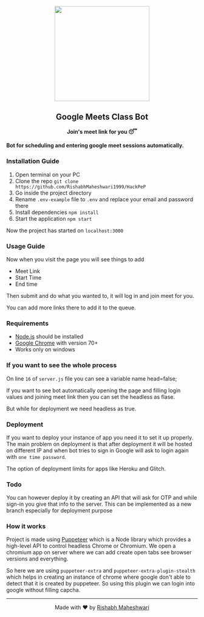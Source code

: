 <p align="center"><img src="https://cdn.shopify.com/s/files/1/2579/7072/articles/puppeteer-cover_1200x630.png?v=1521812467" align="center" width="250"></p>
<h2 align="center">Google Meets Class Bot</h2>
<p align="center"><b>Join's meet link for you 😴</b></p>

#### Bot for scheduling and entering google meet sessions automatically.

### Installation Guide
1. Open terminal on your PC
2. Clone the repo `git clone https://github.com/RishabhMaheshwari1999/HackPeP`
3. Go inside the project directory
4. Rename `.env-example` file to `.env` and replace your email and password there
5. Install dependencies `npm install`
6. Start the application `npm start`

Now the project has started on `localhost:3000`

### Usage Guide
Now when you visit the page you will see things to add 
- Meet Link
- Start Time
- End time 

Then submit and do what you wanted to, it will log in and join meet for you. 

You can add more links there to add it to the queue.


### Requirements
- [Node.js](https://nodejs.org/en/download/) should be installed
- [Google Chrome](https://www.google.com/intl/en_in/chrome/) with version 70+
- Works only on windows 

### If you want to see the whole process
On line `16` of `server.js` file you can see a variable name head=false;

If you want to see bot automatically opening the page and filling login values and joining meet link then you can set the headless as flase.

But while for deployment we need headless as true.


### Deployment

If you want to deploy your instance of app you need it to set it up properly.
The main problem on deployment is that after deployment it will be hosted on different IP and when bot tries to sign in Google will ask to login again with `one time password`. 

The option of deployment limits for apps like Heroku and Glitch. 


### Todo

You can however deploy it by creating an API that will ask for OTP and while sign-in you give that info to the server.
This can be implemented as a new branch especially for deployment purpose

### How it works
Project is made using [Puppeteer](https://developers.google.com/web/tools/puppeteer) which is a Node library which provides a high-level API to control headless Chrome or Chromium. We open a chromium app on server where we can add create open tabs see browser versions and everything.

So here we are using `puppeteer-extra` and `puppeteer-extra-plugin-stealth` which helps in creating an instance of chrome where google don't able to detect that it is created by puppeteer. So using this plugin we can login into google without filling capcha.



---
<p align="center"> Made with ❤️ by <a href="https://www.linkedin.com/in/rishabh-maheshwari1999/">Rishabh Maheshwari</a></p>
